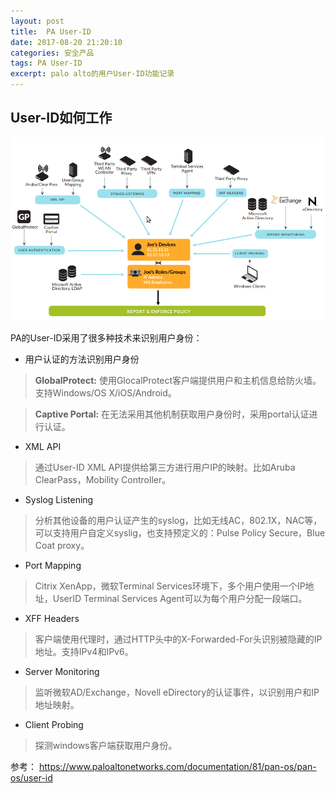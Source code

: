 ```yaml
---
layout: post
title:  PA User-ID
date: 2017-08-20 21:20:10
categories: 安全产品
tags: PA User-ID
excerpt: palo alto的用户User-ID功能记录
---
```


## User-ID如何工作
![image](\assets\pa\userid\userid.png)

PA的User-ID采用了很多种技术来识别用户身份：

- 用户认证的方法识别用户身份
> **GlobalProtect:** 使用GlocalProtect客户端提供用户和主机信息给防火墙。支持Windows/OS X/iOS/Android。

> **Captive Portal:** 在无法采用其他机制获取用户身份时，采用portal认证进行认证。

- XML API
> 通过User-ID XML API提供给第三方进行用户IP的映射。比如Aruba ClearPass，Mobility Controller。

- Syslog Listening
> 分析其他设备的用户认证产生的syslog，比如无线AC，802.1X，NAC等，可以支持用户自定义syslig，也支持预定义的：Pulse Policy Secure，Blue Coat proxy。

- Port Mapping
> Citrix XenApp，微软Terminal Services环境下，多个用户使用一个IP地址，UserID Terminal Services Agent可以为每个用户分配一段端口。

- XFF Headers
> 客户端使用代理时，通过HTTP头中的X-Forwarded-For头识别被隐藏的IP地址。支持IPv4和IPv6。

- Server Monitoring
> 监听微软AD/Exchange，Novell eDirectory的认证事件，以识别用户和IP地址映射。

- Client Probing
> 探测windows客户端获取用户身份。

参考：
https://www.paloaltonetworks.com/documentation/81/pan-os/pan-os/user-id

